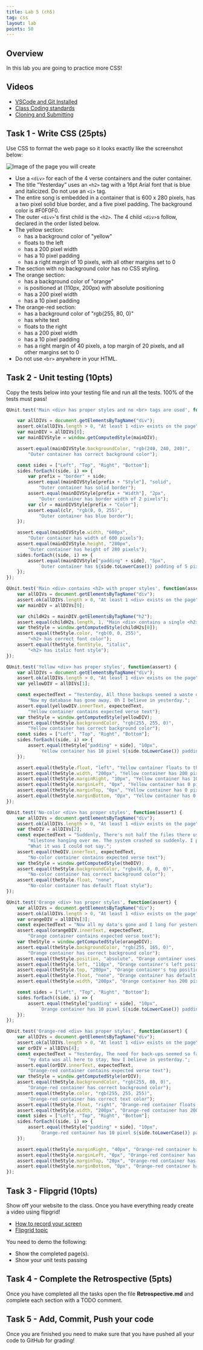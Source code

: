 ```yaml
---
title: Lab 5 (ch5)
tag: css
layout: lab
points: 50
---
```



## Overview

In this lab you are going to practice more CSS!

## Videos

- [VSCode and Git Installed](https://www.youtube.com/watch?v=lix7G-S8ox8)
- [Class Coding standards](https://shanep-web.github.io/docs/coding-standards.html)
- [Cloning and Submitting](https://shanep-web.github.io/docs/github.html)

## Task 1 - Write CSS (25pts)

Use CSS to format the web page so it looks exactly like the screenshot below:

![Image of the page you will create](../assets/images/labs/lab5.png)

- Use a `<div>` for each of the 4 verse containers and the outer container.
- The title “Yesterday” uses an `<h2>` tag with a 16pt Arial font that is blue and italicized. Do not use an `<i>` tag.
- The entire song is embedded in a container that is 600 x 280 pixels, has a two
  pixel solid blue border, and a five pixel padding. The background color is
  #F0F0F0.
- The outer `<div>`'s first child is the `<h2>`. The 4 child `<div>`s follow, declared in the order listed below.
- The yellow section:
  - has a background color of "yellow"
  - floats to the left
  - has a 200 pixel width
  - has a 10 pixel padding
  - has a right margin of 10 pixels, with all other margins set to 0
- The section with no background color has no CSS styling.
- The orange section:
  - has a background color of "orange"
  - is positioned at (110px, 200px) with absolute positioning
  - has a 200 pixel width
  - has a 10 pixel padding
- The orange-red section:
  - has a background color of "rgb(255, 80, 0)"
  - has white text
  - floats to the right
  - has a 200 pixel width
  - has a 10 pixel padding
  - has a right margin of 40 pixels, a top margin of 20 pixels, and all other margins set to 0
- Do not use `<br>` anywhere in your HTML.

## Task 2 - Unit testing (10pts)

Copy the tests below into your testing file and run all the tests. 100% of the tests must pass!

```javascript
QUnit.test('Main <div> has proper styles and no <br> tags are used', function(assert) {

    var allDIVs = document.getElementsByTagName("div");
    assert.ok(allDIVs.length > 0, "At least 1 <div> exists on the page");
    var mainDIV = allDIVs[0];
    var mainDIVStyle = window.getComputedStyle(mainDIV);

    assert.equal(mainDIVStyle.backgroundColor, "rgb(240, 240, 240)",
        "Outer container has correct background color");

    const sides = ["Left", "Top", "Right", "Bottom"];
    sides.forEach((side, i) => {
        var prefix = "border" + side;
        assert.equal(mainDIVStyle[prefix + "Style"], "solid",
            "Outer container has solid border");
        assert.equal(mainDIVStyle[prefix + "Width"], "2px",
            "Outer container has border width of 2 pixels");
        var clr = mainDIVStyle[prefix + "Color"];
        assert.equal(clr, "rgb(0, 0, 255)",
            "Outer container has blue border");
    });

    assert.equal(mainDIVStyle.width, "600px",
        "Outer container has width of 600 pixels");
    assert.equal(mainDIVStyle.height, "280px",
        "Outer container has height of 280 pixels");
    sides.forEach((side, i) => {
        assert.equal(mainDIVStyle["padding" + side], "5px",
            `Outer container has ${side.toLowerCase()} padding of 5 pixels`);
    });
});

QUnit.test('Main <div> contains <h2> with proper styles', function(assert) {
    var allDIVs = document.getElementsByTagName("div");
    assert.ok(allDIVs.length > 0, "At least 1 <div> exists on the page");
    var mainDIV = allDIVs[0];

    var childH2s = mainDIV.getElementsByTagName("h2");
    assert.equal(childH2s.length, 1, "Main <div> contains a single <h2>");
    var theStyle = window.getComputedStyle(childH2s[0]);
    assert.equal(theStyle.color, "rgb(0, 0, 255)",
        "<h2> has correct font color");
    assert.equal(theStyle.fontStyle, "italic",
        "<h2> has italic font style");
});

QUnit.test('Yellow <div> has proper styles', function(assert) {
    var allDIVs = document.getElementsByTagName("div");
    assert.ok(allDIVs.length > 0, "At least 1 <div> exists on the page");
    var yellowDIV = allDIVs[1];

    const expectedText = "Yesterday, All those backups seemed a waste of pay. " + 
        "Now my database has gone away. Oh I believe in yesterday.";
    assert.equal(yellowDIV.innerText, expectedText,
        "Yellow container contains expected verse text");
    var theStyle = window.getComputedStyle(yellowDIV);
    assert.equal(theStyle.backgroundColor, "rgb(255, 255, 0)",
        "Yellow container has correct background color");
    const sides = ["Left", "Top", "Right", "Bottom"];
    sides.forEach((side, i) => {
        assert.equal(theStyle["padding" + side], "10px",
            `Yellow container has 10 pixel ${side.toLowerCase()} padding`);
    });

    assert.equal(theStyle.float, "left", "Yellow container floats to the left");
    assert.equal(theStyle.width, "200px", "Yellow container has 200 pixel width");
    assert.equal(theStyle.marginRight, "10px", "Yellow container has 10 pixel right margin");
    assert.equal(theStyle.marginLeft, "0px", "Yellow container has 0 pixel left margin");
    assert.equal(theStyle.marginTop, "0px", "Yellow container has 0 pixel top margin");
    assert.equal(theStyle.marginBottom, "0px", "Yellow container has 0 pixel bottom margin");
});

QUnit.test('No-color <div> has proper styles', function(assert) {
    var allDIVs = document.getElementsByTagName("div");
    assert.ok(allDIVs.length > 0, "At least 1 <div> exists on the page");
    var theDIV = allDIVs[2];
    const expectedText = "Suddenly, There's not half the files there used to be, And there's a " + 
        "milestone hanging over me. The system crashed so suddenly. I pushed something wrong, " + 
        "What it was I could not say.";
    assert.equal(theDIV.innerText, expectedText,
        "No-color container contains expected verse text");
    var theStyle = window.getComputedStyle(theDIV);
    assert.equal(theStyle.backgroundColor, "rgba(0, 0, 0, 0)",
        "No-color container has correct background color");
    assert.equal(theStyle.float, "none",
        "No-color container has default float style");
});

QUnit.test('Orange <div> has proper styles', function(assert) {
    var allDIVs = document.getElementsByTagName("div");
    assert.ok(allDIVs.length > 0, "At least 1 <div> exists on the page");
    var orangeDIV = allDIVs[3];
    const expectedText = "Now all my data's gone and I long for yesterday-ay-ay-ay.";
    assert.equal(orangeDIV.innerText, expectedText,
        "Orange container contains expected verse text");
    var theStyle = window.getComputedStyle(orangeDIV);
    assert.equal(theStyle.backgroundColor, "rgb(255, 165, 0)",
        "Orange container has correct background color");
    assert.equal(theStyle.position, "absolute", "Orange container uses absolute positioning");
    assert.equal(theStyle.left, "110px", "Orange container's left position is 110 pixels");
    assert.equal(theStyle.top, "200px", "Orange container's top position is 200 pixels");
    assert.equal(theStyle.float, "none", "Orange container has default float (none)");
    assert.equal(theStyle.width, "200px", "Orange container has 200 pixel width");

    const sides = ["Left", "Top", "Right", "Bottom"];
    sides.forEach((side, i) => {
        assert.equal(theStyle["padding" + side], "10px",
            `Orange container has 10 pixel ${side.toLowerCase()} padding`);
    });
});

QUnit.test('Orange-red <div> has proper styles', function(assert) {
    var allDIVs = document.getElementsByTagName("div");
    assert.ok(allDIVs.length > 0, "At least 1 <div> exists on the page");
    var orDIV = allDIVs[4];
    const expectedText = "Yesterday, The need for back-ups seemed so far away. I knew " + 
        "my data was all here to stay, Now I believe in yesterday.";
    assert.equal(orDIV.innerText, expectedText,
        "Orange-red container contains expected verse text");
    var theStyle = window.getComputedStyle(orDIV);
    assert.equal(theStyle.backgroundColor, "rgb(255, 80, 0)",
        "Orange-red container has correct background color");
    assert.equal(theStyle.color, "rgb(255, 255, 255)",
        "Orange-red container has correct text color");
    assert.equal(theStyle.float, "right", "Orange-red container floats right");
    assert.equal(theStyle.width, "200px", "Orange-red container has 200 pixel width");
    const sides = ["Left", "Top", "Right", "Bottom"];
    sides.forEach((side, i) => {
        assert.equal(theStyle["padding" + side], "10px",
            `Orange-red container has 10 pixel ${side.toLowerCase()} padding`);
    });

    assert.equal(theStyle.marginRight, "40px", "Orange-red container has 40 pixel right margin");
    assert.equal(theStyle.marginLeft, "0px", "Orange-red container has 0 pixel left margin");
    assert.equal(theStyle.marginTop, "20px", "Orange-red container has 20 pixel top margin");
    assert.equal(theStyle.marginBottom, "0px", "Orange-red container has 0 pixel bottom margin");
});

```

## Task 3 - Flipgrid (10pts)

Show off your website to the class. Once you have everything ready create a video using flipgrid!

- [How to record your screen](https://help.flip.com/hc/en-us/articles/360045940833-Screen-Recording-How-to-record-your-screen-using-the-Flipgrid-camera)
- [Flipgrid topic]({{site.data.semester-info.flip[page.slug]}})

You need to demo the following:

- Show the completed page(s).
- Show your unit tests passing

## Task 4 - Complete the Retrospective (5pts)

Once you have completed all the tasks open the file **Retrospective.md** and complete each section with a TODO comment.

## Task 5 - Add, Commit, Push your code

Once you are finished you need to make sure that you have pushed all your code to GitHub for grading!
